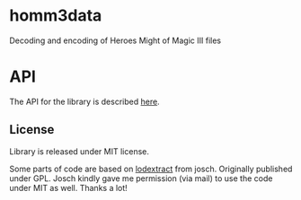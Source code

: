 # homm3data
Decoding and encoding of Heroes Might of Magic III files

# API
The API for the library is described [here](https://laserlicht.github.io/homm3data).

## License
Library is released under MIT license.

Some parts of code are based on [lodextract](https://github.com/josch/lodextract) from josch. Originally published under GPL. Josch kindly gave me permission (via mail) to use the code under MIT as well. Thanks a lot!